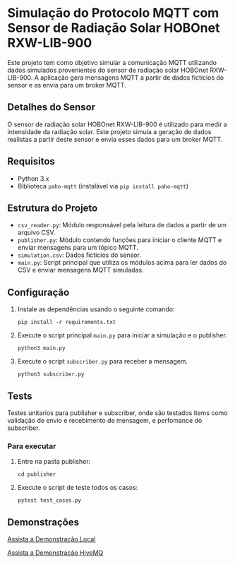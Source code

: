 # Simulação do Protocolo MQTT com Sensor de Radiação Solar HOBOnet RXW-LIB-900

Este projeto tem como objetivo simular a comunicação MQTT utilizando dados simulados provenientes do sensor de radiação solar HOBOnet RXW-LIB-900. A aplicação gera mensagens MQTT a partir de dados fictícios do sensor e as envia para um broker MQTT.

## Detalhes do Sensor

O sensor de radiação solar HOBOnet RXW-LIB-900 é utilizado para medir a intensidade da radiação solar. Este projeto simula a geração de dados realistas a partir deste sensor e envia esses dados para um broker MQTT.

## Requisitos

- Python 3.x
- Biblioteca `paho-mqtt` (instalável via `pip install paho-mqtt`)

## Estrutura do Projeto

- `csv_reader.py`: Módulo responsável pela leitura de dados a partir de um arquivo CSV.
- `publisher.py`: Módulo contendo funções para iniciar o cliente MQTT e enviar mensagens para um tópico MQTT.
- `simulation.csv`: Dados ficticios do sensor.
- `main.py`: Script principal que utiliza os módulos acima para ler dados do CSV e enviar mensagens MQTT simuladas.

## Configuração

1. Instale as dependências usando o seguinte comando:
    ```
    pip install -r requirements.txt
    ```

2. Execute o script principal `main.py` para iniciar a simulação e o publisher.
    ```
    python3 main.py
    ```
3. Execute o script `subscriber.py` para receber a mensagem.
    ```
    python3 subscriber.py
    ```
## Tests
Testes unitarios para publisher e subscriber, onde são testados items como validação de envio e recebimento de mensagem, e perfomance do subscriber.

### Para executar
1. Entre na pasta publisher:
    ```
    cd publisher
    ```
2. Execute o script de teste todos os casos:
    ```
    pytest test_cases.py
    ```
## Demonstrações

[Assista a Demonstração Local](https://drive.google.com/file/d/1_2yDsDVj2sjO9qUikU3xUrpuAW4xCzYP/view?usp=sharing)

[Assista a Demonstração HiveMQ](https://drive.google.com/file/d/1ohYb8gyiSkReY6O0R_WIRcS-MGjz7nFl/view?usp=sharing)